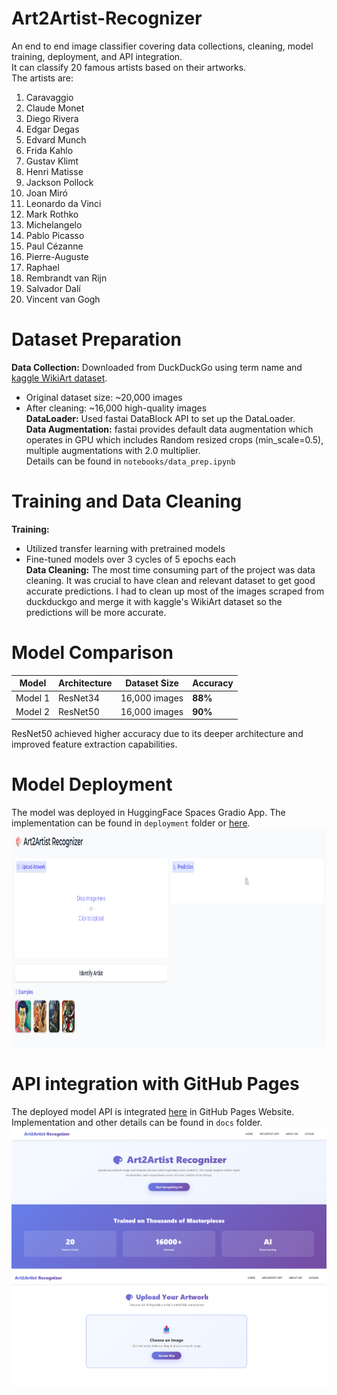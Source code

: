 # Art2Artist-Recognizer
An end to end image classifier covering data collections, cleaning, model training, deployment, and API integration. <br/>
It can classify 20 famous artists based on their artworks. <br/>
The artists are: <br/>
1. Caravaggio
2. Claude Monet
3. Diego Rivera
4. Edgar Degas
5. Edvard Munch
6. Frida Kahlo
7. Gustav Klimt
8. Henri Matisse
9. Jackson Pollock
10. Joan Miró
11. Leonardo da Vinci
12. Mark Rothko
13. Michelangelo
14. Pablo Picasso
15. Paul Cézanne
16. Pierre-Auguste
17. Raphael
18. Rembrandt van Rijn
19. Salvador Dalí
20. Vincent van Gogh

# Dataset Preparation
**Data Collection:** Downloaded from DuckDuckGo using term name and [kaggle WikiArt dataset](https://www.kaggle.com/datasets/steubk/wikiart). 
- Original dataset size: ~20,000 images  
- After cleaning: ~16,000 high-quality images <br/>
**DataLoader:** Used fastai DataBlock API to set up the DataLoader. <br/>
**Data Augmentation:** fastai provides default data augmentation which operates in GPU which includes Random resized crops (min_scale=0.5), multiple augmentations with 2.0 multiplier. <br/>
Details can be found in `notebooks/data_prep.ipynb`

# Training and Data Cleaning
**Training:** 
- Utilized transfer learning with pretrained models
- Fine-tuned models over 3 cycles of 5 epochs each <br/>
**Data Cleaning:** The most time consuming part of the project was data cleaning. It was crucial to have clean and relevant dataset to get good accurate predictions. I had to clean up most of the images scraped from duckduckgo and merge it with kaggle's WikiArt dataset so the predictions will be more accurate.<br/>

# Model Comparison 
| Model   | Architecture | Dataset Size | Accuracy |
|----------|--------------|---------------|-----------|
| Model 1  | ResNet34     | 16,000 images | **88%**   |
| Model 2  | ResNet50     | 16,000 images | **90%**   |

ResNet50 achieved higher accuracy due to its deeper architecture and improved feature extraction capabilities.


# Model Deployment
The model was deployed in HuggingFace Spaces Gradio App. The implementation can be found in `deployment` folder or [here](https://huggingface.co/spaces/goldphish2209/art2artist-recognizer). <br/>
<img src = "deployment/gradio_app.png" width="700" height="350">

# API integration with GitHub Pages
The deployed model API is integrated [here](https://naawshin.github.io/Art2Artist-Recognizer/) in GitHub Pages Website. Implementation and other details can be found in `docs` folder.
![alt text](image.png)
![alt text](image-1.png) 